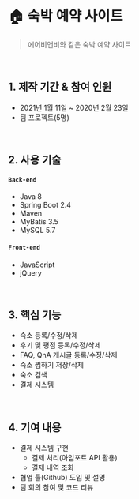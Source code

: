# 🏠 숙박 예약 사이트

>에어비앤비와 같은 숙박 예약 사이트

</br>

## 1. 제작 기간 & 참여 인원

-  2021년 1월 11일 ~ 2020년 2월 23일 
- 팀 프로젝트(5명)

</br>

## 2. 사용 기술

#### `Back-end`

  - Java 8
  - Spring Boot 2.4
  - Maven
  - MyBatis 3.5
  - MySQL 5.7

#### `Front-end`

- JavaScript
- jQuery

</br>


## 3. 핵심 기능

* 숙소 등록/수정/삭제
* 후기 및 평점 등록/수정/삭제
* FAQ, QnA 게시글 등록/수정/삭제
* 숙소 찜하기 저장/삭제
* 숙소 검색
* 결제 시스템

</br>

## 4. 기여 내용

* 결제 시스템 구현
  * 결제 처리(아임포트 API 활용)
  * 결제 내역 조회
* 협업 툴(Github) 도입 및 설명
* 팀 회의 참여 및 코드 리뷰

